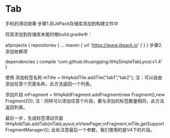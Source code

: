 # Tab
手机的滑动效果
步骤1.将JitPack存储库添加到构建文件中

将其添加到存储库末尾的根build.gradle中：

allprojects {
	repositories {
		...
		maven { url 'https://www.jitpack.io' }
	}
}
步骤2.添加依赖项

dependencies {
        compile 'com.github.ithuangqing:ItHqSimpleTabLyout:v1.4'
}

使用
添加标签名称
mTitle = ItHqAddTile.addTile("tab1","tab2");
注：可以自由添加任意个页面名称，此方法返回一个列表。

添加片段
 mFragment = ItHqAddFragment.addFragment(new Fragment(),new Fragment2());
注：同样可以添加任意个片段，要与添加的标签数量相同，此方法返回列表。

最后一步，生成标签滑动页面
ItHqAddTab.addTab(mTabLayout,mViewPager,mFragment,mTile,getSupportFragmentManager());
此处注意最后一个参数，我们使用的是V4下的片段。

